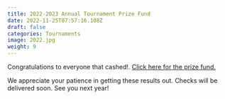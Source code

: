 ```yaml
---
title: 2022-2023 Annual Tournament Prize Fund
date: 2022-11-25T07:57:16.108Z
draft: false
categories: Tournaments
image: 2022.jpg
weight: 9
---
```


Congratulations to everyone that cashed!. <a href="index.pdf" target="blank">Click here for the prize fund. </a>  

We appreciate your patience in getting these results out. Checks will be delivered soon.  See you next year! 
